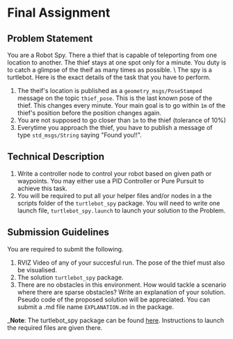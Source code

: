 # Final Assignment
## Problem Statement
You are a Robot Spy. There a thief that is capable of teleporting from one location to another. The thief stays at one spot only for a minute. You duty is to catch a glimpse of the theif as many times as possible. \\
The spy is a turtlebot. Here is the exact details of the task that you have to perform.
1. The theif's location is published as a `geometry_msgs/PoseStamped` message on the topic `thief_pose`. This is the last known pose of the thief. This changes every minute. Your main goal is to go within `1m` of the thief's position before the position changes again.
2. You are not supposed to go closer than `1m` to the thief (tolerance of 10%)
3. Everytime you approach the thief, you have to publish a message of type `std_msgs/String` saying "Found you!!".

## Technical Description
1. Write a controller node to control your robot based on given path or waypoints. You may either use a PID Controller or Pure Pursuit to achieve this task.
2. You will be required to put all your helper files and/or nodes in a the scripts folder of the `turtlebot_spy` package. You will need to write one launch file, `turtlebot_spy.launch` to launch your solution to the Problem.

## Submission Guidelines
You are required to submit the following.
1. RVIZ Video of any of your succesful run. The pose of the thief must also be visualised.
2. The solution `turtlebot_spy` package.
3. There are no obstacles in this environment. How would tackle a scenario where there are sparse obstacles? Write an explanation of your solution. Pseudo code of the proposed solution will be appreciated. You can submit a .md file name `EXPLANATION.md` in the package.

___Note__: The turtlebot_spy package can be found [here](turtlebot_spy/README.md). Instructions to launch the required files are given there.